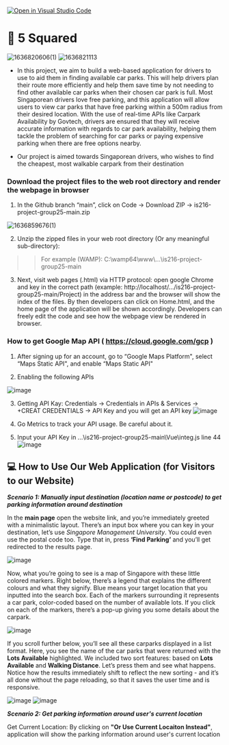 [![Open in Visual Studio Code](https://classroom.github.com/assets/open-in-vscode-f059dc9a6f8d3a56e377f745f24479a46679e63a5d9fe6f495e02850cd0d8118.svg)](https://classroom.github.com/online_ide?assignment_repo_id=454878&assignment_repo_type=GroupAssignmentRepo)

# :city_sunset: 5 Squared
![1636820606(1)](https://user-images.githubusercontent.com/89132821/141651214-89b7ebe1-7161-4ae8-a3d6-00688b3f1be9.png) ![1636821113](https://user-images.githubusercontent.com/89132821/141651454-635fd850-5c77-4e93-a90c-36d40a8329c4.png)

* In this project, we aim to build a web-based application for drivers to use to aid them in finding available car parks. This will help drivers plan their route more efficiently and help them save time by not needing to find other available car parks when their chosen car park is full. Most Singaporean drivers love free parking, and this application will allow users to view car parks that have free parking within a 500m radius from their desired location. With the use of real-time APIs like Carpark Availability by Govtech, drivers are ensured that they will receive accurate information with regards to car park availability, helping them tackle the problem of searching for car parks or paying expensive parking when there are free options nearby.

* Our project is aimed towards Singaporean drivers, who wishes to find the cheapest, most walkable carpark from their destination

### Download the project files to the web root directory and render the webpage in browser

1. In the Github branch “main”, click on Code -> Download ZIP -> is216-project-group25-main.zip

![1636859676(1)](https://user-images.githubusercontent.com/89132821/141666058-4f582eda-0bc0-48a7-a419-fcfd1a4cbad2.png)

2. Unzip the zipped files in your web root directory (Or any meaningful sub-directory):

>> For example (WAMP):    C:\wamp64\www\\...\is216-project-group25-main

3. Next, visit web pages (.html) via HTTP protocol: open google Chrome and key in the correct path (example: http://localhost/.../is216-project-group25-main/Project) in the address bar and the browser will show the index of the files. By then developers can click on Home.html, and the home page of the application will be shown accordingly. Developers can freely edit the code and see how the webpage view be rendered in browser.

### How to get Google Map API ( https://cloud.google.com/gcp )

1. After signing up for an account, go to “Google Maps Platform", select “Maps Static API", and enable “Maps Static API"

2. Enabling the following APIs 
 
![image](https://user-images.githubusercontent.com/89132821/141653348-3bb1a4e7-bec3-4ff5-86c3-dfdffa8129ca.png)


3. Getting API Kay: Credentials -> Credentials in APIs & Services -> +CREAT CREDENTIALS -> API Key and you will get an API key
![image](https://user-images.githubusercontent.com/89132821/141653336-09105f39-1967-4390-bf0d-46893adbaf14.png)


4. Go Metrics to track your API usage. Be careful about it.

5. Input your API Key in ...\is216-project-group25-main\Vue\integ.js line 44
![image](https://user-images.githubusercontent.com/89132821/141653624-94b98293-17c4-474d-9aa4-5917925ddc56.png)

## :computer: How to Use Our Web Application (for Visitors to our Website) ##

<!-- * Yay! Your website is READY for visitors!
* Provide a step-by-step description of what the user/visitor can/should do upon visiting your website for the first time.
* It would be wonderful if you could include **screenshot images** of web pages to demonsrate what the user/visitor can/should do. -->

***Scenario 1: Manually input destination (location name or postcode) to get parking information around destination***

In the **main page** open the website link, and you’re immediately greeted with a minimalistic layout. There’s an input box where you can key in your destination, let’s use *Singapore Management University*. You could even use the postal code too. Type that in, press **‘Find Parking’** and you’ll get redirected to the results page.

![image](https://user-images.githubusercontent.com/89132821/141654451-a61514b7-e5c8-4b14-a183-ec173619e136.png)



Now, what you’re going to see is a map of Singapore with these little colored markers. Right below, there’s a legend that explains the different colours and what they signify. Blue means your target location that you inputted into the search box. Each of the markers surrounding it represents a car park, color-coded based on the number of available lots. If you click on each of the markers, there’s a pop-up giving you some details about the carpark.

![image](https://user-images.githubusercontent.com/89132821/141654452-7a084453-72ad-4ae0-8c39-d6ae84861c19.png)


If you scroll further below, you’ll see all these carparks displayed in a list format. Here, you see the name of the car parks that were returned with the **Lots Available** highlighted. We included two sort features: based on **Lots Available** and **Walking Distance**. Let’s press them and see what happens. Notice how the results immediately shift to reflect the new sorting - and it’s all done without the page reloading, so that it saves the user time and is responsive.

![image](https://user-images.githubusercontent.com/89132821/141654454-70d8c212-4fe1-4e32-9465-bba955c06f53.png)
![image](https://user-images.githubusercontent.com/89132821/141654464-b6bf0351-c245-494f-8594-51fb459e90d6.png)

***Scenario 2: Get parking information around user's current location***

Get Current Location: By clicking on **"Or Use Current Locaiton Instead"**, application will show the parking information around user's current location
